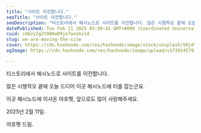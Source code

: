 ```yaml
---
title: "사이트 이전합니다."
seoTitle: "사이트 이전합니다."
seoDescription: "티스토리에서 해시노드로 사이트를 이전합니다. 많은 시행착오 끝에 오늘 드디어 이곳 해시노드에 터를 잡는군요. "
datePublished: Tue Feb 11 2025 03:50:41 GMT+0000 (Coordinated Universal Time)
cuid: cm6zy2g2t000w09jo7wxohv14
slug: we-are-moving-the-site
cover: https://cdn.hashnode.com/res/hashnode/image/stock/unsplash/5RjdYvDRNpA/upload/cd0b30962497a17e106bfa8866d84242.jpeg
ogImage: https://cdn.hashnode.com/res/hashnode/image/upload/v1739245793659/61c8fe64-65ce-4570-85f7-ed489568c197.jpeg

---
```


티스토리에서 해시노드로 사이트를 이전합니다.

많은 시행착오 끝에 오늘 드디어 이곳 해시노드에 터를 잡는군요.

이곳 해시노드에 이사온 야호펫, 앞으로도 많이 사랑해주세요.

2025년 2월 11일.

야호펫 드림.